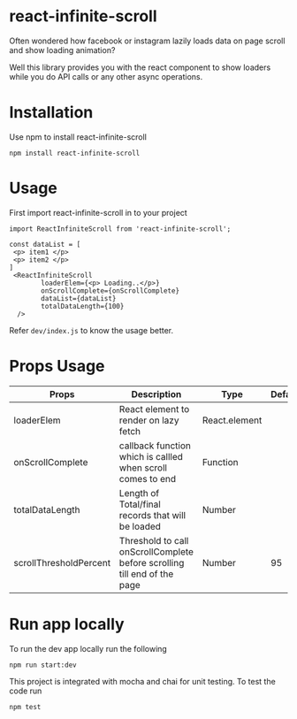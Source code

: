 # react-infinite-scroll

Often wondered how facebook or instagram lazily loads data on page scroll and show loading animation? 

Well this library provides you with the react component to show loaders while you do API calls or any other async operations.

# Installation

Use npm to install react-infinite-scroll

```
npm install react-infinite-scroll
```

# Usage

First import react-infinite-scroll in to your project
```
import ReactInfiniteScroll from 'react-infinite-scroll';

```

```
const dataList = [
 <p> item1 </p>
 <p> item2 </p>
]
 <ReactInfiniteScroll
        loaderElem={<p> Loading..</p>}        
        onScrollComplete={onScrollComplete}
        dataList={dataList}
        totalDataLength={100}
  />
```

Refer `dev/index.js` to know the usage better.

# Props Usage

| Props              | Description                                                |     Type          | Defaults      |
| -------------      | -------------                                              | ---------------   | -----------   |
| loaderElem         | React element to render on lazy fetch                      | React.element     |               |
| onScrollComplete   | callback function which is callled when scroll comes to end| Function          |               |      | dataList           | List of react elements to render as records                | Array             |               |
|totalDataLength     | Length of Total/final records that will be loaded          | Number            |               | 
|scrollThresholdPercent| Threshold to call onScrollComplete before scrolling till end of the page| Number| 95         |


# Run app locally

To run the dev app locally run the following 

```
npm run start:dev
```

This project is integrated with mocha and chai for unit testing. To test the code run

```
npm test
```

